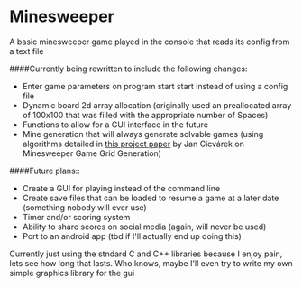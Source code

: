 # Minesweeper

A basic minesweeper game played in the console that reads its config from a text file

####Currently being rewritten to include the following changes\:
- Enter game parameters on program start start instead of using a config file
- Dynamic board 2d array allocation (originally used an preallocated array of 100x100 that was filled with the appropriate number of Spaces)
- Functions to allow for a GUI interface in the future
- Mine generation that will always generate solvable games (using algorithms detailed in [this project paper](https://dspace.cvut.cz/bitstream/handle/10467/68632/F3-BP-2017-Cicvarek-Jan-Algorithms%20for%20Minesweeper%20Game%20Grid%20Generation.pdf?sequence=-1&isAllowed=y) by Jan Cicvárek on Minesweeper Game Grid Generation)

####Future plans\::
- Create a GUI for playing instead of the command line
- Create save files that can be loaded to resume a game at a later date (something nobody will ever use)
- Timer and/or scoring system
- Ability to share scores on social media (again, will never be used)
- Port to an android app (tbd if I'll actually end up doing this)

Currently just using the stndard C and C++ libraries because I enjoy pain, lets see how long that lasts. Who knows, maybe I'll even try to write my own simple graphics library for the gui
